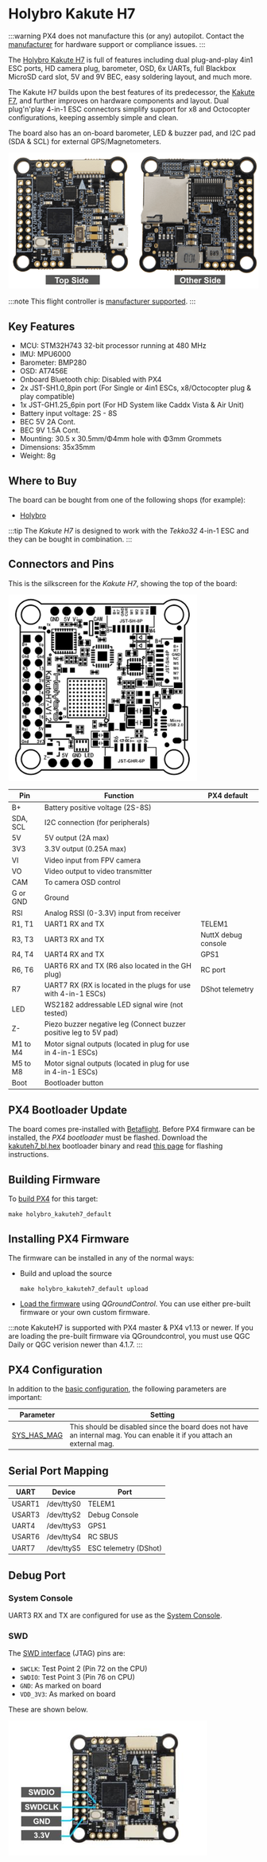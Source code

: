 # Holybro Kakute H7

:::warning PX4 does not manufacture this (or any) autopilot. Contact the [manufacturer](https://holybro.com/) for hardware support or compliance issues.
:::

The [Holybro Kakute H7](https://holybro.com/products/kakute-h7-v2) is full of features including dual plug-and-play 4in1 ESC ports, HD camera plug, barometer, OSD, 6x UARTs, full Blackbox MicroSD card slot, 5V and 9V BEC, easy soldering layout, and much more.

The Kakute H7 builds upon the best features of its predecessor, the [Kakute F7](../flight_controller/kakutef7.md), and further improves on hardware components and layout. Dual plug'n'play 4-in-1 ESC connectors simplify support for x8 and Octocopter configurations, keeping assembly simple and clean.

The board also has an on-board barometer, LED & buzzer pad, and I2C pad (SDA & SCL) for external GPS/Magnetometers.

![Kakute h7](../../assets/flight_controller/kakuteh7/kakuteh7.png)

:::note
This flight controller is [manufacturer supported](../flight_controller/autopilot_manufacturer_supported.md).
:::

## Key Features

- MCU: STM32H743 32-bit processor running at 480 MHz
- IMU: MPU6000
- Barometer: BMP280
- OSD: AT7456E
- Onboard Bluetooth chip: Disabled with PX4
- 2x JST-SH1.0_8pin port (For Single or 4in1 ESCs, x8/Octocopter plug & play compatible)
- 1x JST-GH1.25_6pin port (For HD System like Caddx Vista & Air Unit)
- Battery input voltage: 2S - 8S
- BEC 5V 2A Cont.
- BEC 9V 1.5A Cont.
- Mounting: 30.5 x 30.5mm/Φ4mm hole with Φ3mm Grommets
- Dimensions: 35x35mm
- Weight: 8g

## Where to Buy

The board can be bought from one of the following shops (for example):

- [Holybro](https://holybro.com/products/kakute-h7-v2)

:::tip
The _Kakute H7_ is designed to work with the _Tekko32_ 4-in-1 ESC and they can be bought in combination.
:::

## Connectors and Pins

This is the silkscreen for the _Kakute H7_, showing the top of the board:

<img src="../../assets/flight_controller/kakuteh7/kakuteh7_silk.png" width="380px" title="Kakute h7" />

| Pin      | Function                                                          | PX4 default         |
| -------- | ----------------------------------------------------------------- | ------------------- |
| B+       | Battery positive voltage (2S-8S)                                  |                     |
| SDA, SCL | I2C connection (for peripherals)                                  |                     |
| 5V       | 5V output (2A max)                                                |                     |
| 3V3      | 3.3V output (0.25A max)                                           |                     |
| VI       | Video input from FPV camera                                       |                     |
| VO       | Video output to video transmitter                                 |                     |
| CAM      | To camera OSD control                                             |                     |
| G or GND | Ground                                                            |                     |
| RSI      | Analog RSSI (0-3.3V) input from receiver                          |                     |
| R1, T1   | UART1 RX and TX                                                   | TELEM1              |
| R3, T3   | UART3 RX and TX                                                   | NuttX debug console |
| R4, T4   | UART4 RX and TX                                                   | GPS1                |
| R6, T6   | UART6 RX and TX (R6 also located in the GH plug)                  | RC port             |
| R7       | UART7 RX (RX is located in the plugs for use with 4-in-1 ESCs)    | DShot telemetry     |
| LED      | WS2182 addressable LED signal wire (not tested)                   |                     |
| Z-       | Piezo buzzer negative leg (Connect buzzer positive leg to 5V pad) |                     |
| M1 to M4 | Motor signal outputs (located in plug for use in 4-in-1 ESCs)     |                     |
| M5 to M8 | Motor signal outputs (located in plug for use in 4-in-1 ESCs)     |                     |
| Boot     | Bootloader button                                                 |                     |

<a id="bootloader"></a>

## PX4 Bootloader Update

The board comes pre-installed with [Betaflight](https://github.com/betaflight/betaflight/wiki). Before PX4 firmware can be installed, the _PX4 bootloader_ must be flashed. Download the [kakuteh7_bl.hex](https://github.com/PX4/PX4-user_guide/raw/main/assets/flight_controller/kakuteh7/holybro_kakuteh7_bootloader.hex) bootloader binary and read [this page](../advanced_config/bootloader_update_from_betaflight.md) for flashing instructions.

## Building Firmware

To [build PX4](../dev_setup/building_px4.md) for this target:

```
make holybro_kakuteh7_default
```

## Installing PX4 Firmware

The firmware can be installed in any of the normal ways:

- Build and upload the source

  ```
  make holybro_kakuteh7_default upload
  ```

- [Load the firmware](../config/firmware.md) using _QGroundControl_. You can use either pre-built firmware or your own custom firmware.

:::note
KakuteH7 is supported with PX4 master & PX4 v1.13 or newer. If you are loading the pre-built firmware via QGroundcontrol, you must use QGC Daily or QGC verision newer than 4.1.7.
:::

## PX4 Configuration

In addition to the [basic configuration](../config/README.md), the following parameters are important:

| Parameter                                                              | Setting                                                                                                                 |
| ---------------------------------------------------------------------- | ----------------------------------------------------------------------------------------------------------------------- |
| [SYS_HAS_MAG](../advanced_config/parameter_reference.md#SYS_HAS_MAG) | This should be disabled since the board does not have an internal mag. You can enable it if you attach an external mag. |

## Serial Port Mapping

| UART   | Device     | Port                  |
| ------ | ---------- | --------------------- |
| USART1 | /dev/ttyS0 | TELEM1                |
| USART3 | /dev/ttyS2 | Debug Console         |
| UART4  | /dev/ttyS3 | GPS1                  |
| USART6 | /dev/ttyS4 | RC SBUS               |
| UART7  | /dev/ttyS5 | ESC telemetry (DShot) |

## Debug Port

### System Console

UART3 RX and TX are configured for use as the [System Console](../debug/system_console.md).

### SWD

The [SWD interface](../debug/swd_debug.md) (JTAG) pins are:

- `SWCLK`: Test Point 2 (Pin 72 on the CPU)
- `SWDIO`: Test Point 3 (Pin 76 on CPU)
- `GND`: As marked on board
- `VDD_3V3`: As marked on board

These are shown below.

![SWD Pins on Kakute H7 - CLK SWO](../../assets/flight_controller/kakuteh7/kakuteh7_debug_swd_port.jpg)
